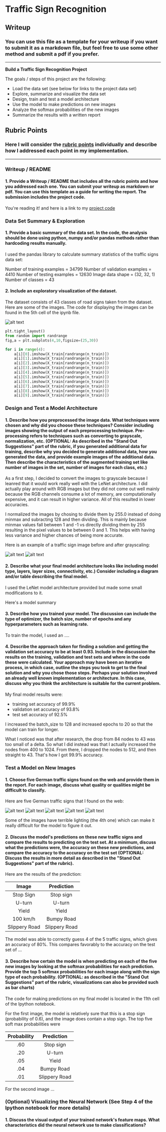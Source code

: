 # **Traffic Sign Recognition** 

## Writeup

### You can use this file as a template for your writeup if you want to submit it as a markdown file, but feel free to use some other method and submit a pdf if you prefer.

---

**Build a Traffic Sign Recognition Project**

The goals / steps of this project are the following:
* Load the data set (see below for links to the project data set)
* Explore, summarize and visualize the data set
* Design, train and test a model architecture
* Use the model to make predictions on new images
* Analyze the softmax probabilities of the new images
* Summarize the results with a written report


[//]: # (Image References)

[image1]: ./examples/visualization.jpg "Visualization"
[image2]: ./examples/grayscale.jpg "Grayscaling"
[image3]: ./examples/random_noise.jpg "Random Noise"
[image4]: ./examples/placeholder.png "Traffic Sign 1"
[image5]: ./examples/placeholder.png "Traffic Sign 2"
[image6]: ./examples/placeholder.png "Traffic Sign 3"
[image7]: ./examples/placeholder.png "Traffic Sign 4"
[image8]: ./examples/placeholder.png "Traffic Sign 5"

## Rubric Points
### Here I will consider the [rubric points](https://review.udacity.com/#!/rubrics/481/view) individually and describe how I addressed each point in my implementation.  

---
### Writeup / README

#### 1. Provide a Writeup / README that includes all the rubric points and how you addressed each one. You can submit your writeup as markdown or pdf. You can use this template as a guide for writing the report. The submission includes the project code.

You're reading it! and here is a link to my [project code](https://github.com/udacity/CarND-Traffic-Sign-Classifier-Project/blob/master/Traffic_Sign_Classifier.ipynb)

### Data Set Summary & Exploration

#### 1. Provide a basic summary of the data set. In the code, the analysis should be done using python, numpy and/or pandas methods rather than hardcoding results manually.

I used the pandas library to calculate summary statistics of the traffic
signs data set:

Number of training examples = 34799
Number of validation examples = 4410
Number of testing examples = 12630
Image data shape = (32, 32, 1)
Number of classes = 43

#### 2. Include an exploratory visualization of the dataset.

The dataset consists of 43 classes of road signs taken from the dataset. Here are some of the images. The code for displaying the images can be found in the 5th cell of the ipynb file.

![alt text](display.jpg)

```python
plt.tight_layout()
from random import randrange
fig,a = plt.subplots(4,10,figsize=(25,30))

for i in range(4):
    a[i][0].imshow(X_train[randrange(n_train)])
    a[i][1].imshow(X_train[randrange(n_train)])
    a[i][2].imshow(X_train[randrange(n_train)])
    a[i][3].imshow(X_train[randrange(n_train)])
    a[i][4].imshow(X_train[randrange(n_train)])
    a[i][5].imshow(X_train[randrange(n_train)])
    a[i][6].imshow(X_train[randrange(n_train)])
    a[i][7].imshow(X_train[randrange(n_train)])
    a[i][8].imshow(X_train[randrange(n_train)])
    a[i][9].imshow(X_train[randrange(n_train)])
```

### Design and Test a Model Architecture

#### 1. Describe how you preprocessed the image data. What techniques were chosen and why did you choose these techniques? Consider including images showing the output of each preprocessing technique. Pre-processing refers to techniques such as converting to grayscale, normalization, etc. (OPTIONAL: As described in the "Stand Out Suggestions" part of the rubric, if you generated additional data for training, describe why you decided to generate additional data, how you generated the data, and provide example images of the additional data. Then describe the characteristics of the augmented training set like number of images in the set, number of images for each class, etc.)

As a first step, I decided to convert the images to grayscale because I leanred that it would work really well with the LeNet architecture. I did actually play around with RGB images but they did not come out well mainly because the RGB channels consume a lot of memory, are computationally expensive, and it can result in higher variance. All of this resulted in lower accuracies.

I normalized the images by chosing to divide them by 255.0 instead of doing minmax and subracting 128 and then dividing. This is mainly because minmax values fall between 1 and -1 vs directly dividing them by 255 resulting in the pixel values to be between 0 and 1. This helps with having less variance and higher chances of being more accurate.

Here is an example of a traffic sign image before and after grayscaling:

![alt text](after.jpg)
![alt text](before.jpg)

#### 2. Describe what your final model architecture looks like including model type, layers, layer sizes, connectivity, etc.) Consider including a diagram and/or table describing the final model.

I used the LeNet model architecture provided but made some small modifications to it.

Here's a model summary
 


#### 3. Describe how you trained your model. The discussion can include the type of optimizer, the batch size, number of epochs and any hyperparameters such as learning rate.

To train the model, I used an ....

#### 4. Describe the approach taken for finding a solution and getting the validation set accuracy to be at least 0.93. Include in the discussion the results on the training, validation and test sets and where in the code these were calculated. Your approach may have been an iterative process, in which case, outline the steps you took to get to the final solution and why you chose those steps. Perhaps your solution involved an already well known implementation or architecture. In this case, discuss why you think the architecture is suitable for the current problem.

My final model results were:
* training set accuracy of 99.9%
* validation set accuracy of 93.8% 
* test set accuracy of 92.5%

I increased the batch_size to 128 and increased epochs to 20 so that the model can train for longer. 

What I noticed was that after research, the drop from 84 nodes to 43 was too small of a delta. So what I did instead was that I actually increased the nodes from 400 to 1024. From there, I dropped the nodes to 512, and then straight to 43. That's how I got 99.9% accuracy.


### Test a Model on New Images

#### 1. Choose five German traffic signs found on the web and provide them in the report. For each image, discuss what quality or qualities might be difficult to classify.

Here are five German traffic signs that I found on the web:

![alt text](1.jpg) ![alt text](2.jpg) ![alt text](3.jpg) 
![alt text](4.jpg) ![alt text](5.jpg)

Some of the images have terrible lighting (the 4th one) which can make it really difficult for the model to figure it out. 

#### 2. Discuss the model's predictions on these new traffic signs and compare the results to predicting on the test set. At a minimum, discuss what the predictions were, the accuracy on these new predictions, and compare the accuracy to the accuracy on the test set (OPTIONAL: Discuss the results in more detail as described in the "Stand Out Suggestions" part of the rubric).

Here are the results of the prediction:

| Image			        |     Prediction	        					| 
|:---------------------:|:---------------------------------------------:| 
| Stop Sign      		| Stop sign   									| 
| U-turn     			| U-turn 										|
| Yield					| Yield											|
| 100 km/h	      		| Bumpy Road					 				|
| Slippery Road			| Slippery Road      							|


The model was able to correctly guess 4 of the 5 traffic signs, which gives an accuracy of 80%. This compares favorably to the accuracy on the test set of ...

#### 3. Describe how certain the model is when predicting on each of the five new images by looking at the softmax probabilities for each prediction. Provide the top 5 softmax probabilities for each image along with the sign type of each probability. (OPTIONAL: as described in the "Stand Out Suggestions" part of the rubric, visualizations can also be provided such as bar charts)

The code for making predictions on my final model is located in the 11th cell of the Ipython notebook.

For the first image, the model is relatively sure that this is a stop sign (probability of 0.6), and the image does contain a stop sign. The top five soft max probabilities were

| Probability         	|     Prediction	        					| 
|:---------------------:|:---------------------------------------------:| 
| .60         			| Stop sign   									| 
| .20     				| U-turn 										|
| .05					| Yield											|
| .04	      			| Bumpy Road					 				|
| .01				    | Slippery Road      							|


For the second image ... 

### (Optional) Visualizing the Neural Network (See Step 4 of the Ipython notebook for more details)
#### 1. Discuss the visual output of your trained network's feature maps. What characteristics did the neural network use to make classifications?


